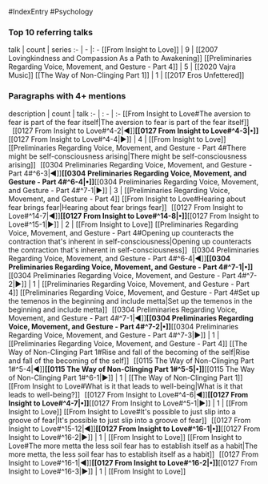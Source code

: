 #IndexEntry #Psychology

### Top 10 referring talks
talk | count | series
:- | - |: -
[[From Insight to Love]] | 9 | [[2007 Lovingkindness and Compassion As a Path to Awakening]]
[[Preliminaries Regarding Voice, Movement, and Gesture - Part 4]] | 5 | [[2020 Vajra Music]]
[[The Way of Non-Clinging Part 1]] | 1 | [[2017 Eros Unfettered]]

### Paragraphs with 4+ mentions
description | count | talk
:- | : - | :-
[[From Insight to Love#The aversion to fear is part of the fear itself\|The aversion to fear is part of the fear itself]] &nbsp;&nbsp;[[0127 From Insight to Love#^4-2\|◀]]**[[0127 From Insight to Love#^4-3\|•]]**[[0127 From Insight to Love#^4-4\|▶]] | 4 | [[From Insight to Love]]
[[Preliminaries Regarding Voice, Movement, and Gesture - Part 4#There might be self-consciousness arising\|There might be self-consciousness arising]] &nbsp;&nbsp;[[0304 Preliminaries Regarding Voice, Movement, and Gesture - Part 4#^6-3\|◀]]**[[0304 Preliminaries Regarding Voice, Movement, and Gesture - Part 4#^6-4\|•]]**[[0304 Preliminaries Regarding Voice, Movement, and Gesture - Part 4#^7-1\|▶]] | 3 | [[Preliminaries Regarding Voice, Movement, and Gesture - Part 4]]
[[From Insight to Love#Hearing about fear brings fear\|Hearing about fear brings fear]] &nbsp;&nbsp;[[0127 From Insight to Love#^14-7\|◀]]**[[0127 From Insight to Love#^14-8\|•]]**[[0127 From Insight to Love#^15-1\|▶]] | 2 | [[From Insight to Love]]
[[Preliminaries Regarding Voice, Movement, and Gesture - Part 4#Opening up counteracts the contraction that's inherent in self-consciousness\|Opening up counteracts the contraction that's inherent in self-consciousness]] &nbsp;&nbsp;[[0304 Preliminaries Regarding Voice, Movement, and Gesture - Part 4#^6-4\|◀]]**[[0304 Preliminaries Regarding Voice, Movement, and Gesture - Part 4#^7-1\|•]]**[[0304 Preliminaries Regarding Voice, Movement, and Gesture - Part 4#^7-2\|▶]] | 1 | [[Preliminaries Regarding Voice, Movement, and Gesture - Part 4]]
[[Preliminaries Regarding Voice, Movement, and Gesture - Part 4#Set up the temenos in the beginning and include metta\|Set up the temenos in the beginning and include metta]] &nbsp;&nbsp;[[0304 Preliminaries Regarding Voice, Movement, and Gesture - Part 4#^7-1\|◀]]**[[0304 Preliminaries Regarding Voice, Movement, and Gesture - Part 4#^7-2\|•]]**[[0304 Preliminaries Regarding Voice, Movement, and Gesture - Part 4#^7-3\|▶]] | 1 | [[Preliminaries Regarding Voice, Movement, and Gesture - Part 4]]
[[The Way of Non-Clinging Part 1#Rise and fall of the becoming of the self\|Rise and fall of the becoming of the self]] &nbsp;&nbsp;[[0115 The Way of Non-Clinging Part 1#^5-4\|◀]]**[[0115 The Way of Non-Clinging Part 1#^5-5\|•]]**[[0115 The Way of Non-Clinging Part 1#^6-1\|▶]] | 1 | [[The Way of Non-Clinging Part 1]]
[[From Insight to Love#What is it that leads to well-being\|What is it that leads to well-being?]] &nbsp;&nbsp;[[0127 From Insight to Love#^4-6\|◀]]**[[0127 From Insight to Love#^4-7\|•]]**[[0127 From Insight to Love#^5-1\|▶]] | 1 | [[From Insight to Love]]
[[From Insight to Love#It's possible to just slip into a groove of fear\|It's possible to just slip into a groove of fear]] &nbsp;&nbsp;[[0127 From Insight to Love#^15-12\|◀]]**[[0127 From Insight to Love#^16-1\|•]]**[[0127 From Insight to Love#^16-2\|▶]] | 1 | [[From Insight to Love]]
[[From Insight to Love#The more metta the less soil fear has to establish itself as a habit\|The more metta, the less soil fear has to establish itself as a habit]] &nbsp;&nbsp;[[0127 From Insight to Love#^16-1\|◀]]**[[0127 From Insight to Love#^16-2\|•]]**[[0127 From Insight to Love#^16-3\|▶]] | 1 | [[From Insight to Love]]


